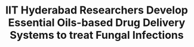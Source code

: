 ---
layout: post
title: IIT Hyderabad Researchers Develop Essential Oils-based Drug Delivery Systems to treat Fungal Infections
event_date: 27-01-2020
categories: pressrelease
link: Press Release - IIT Hyderabad Researchers Develop Essential Oils-based Drug Delivery Systems to treat Fungal Infections-27-01-2020.pdf
---